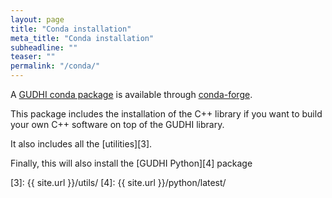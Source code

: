 ```yaml
---
layout: page
title: "Conda installation"
meta_title: "Conda installation"
subheadline: ""
teaser: ""
permalink: "/conda/"
---
```


A [GUDHI conda package][1] is available through [conda-forge][2].

This package includes the installation of the C++ library if you want to build your own C++ software on top of the GUDHI library.

It also includes all the [utilities][3].

Finally, this will also install the [GUDHI Python][4] package

 [1]: https://anaconda.org/conda-forge/gudhi
 [2]: https://conda-forge.org/
 [3]: {{ site.url }}/utils/
 [4]: {{ site.url }}/python/latest/
